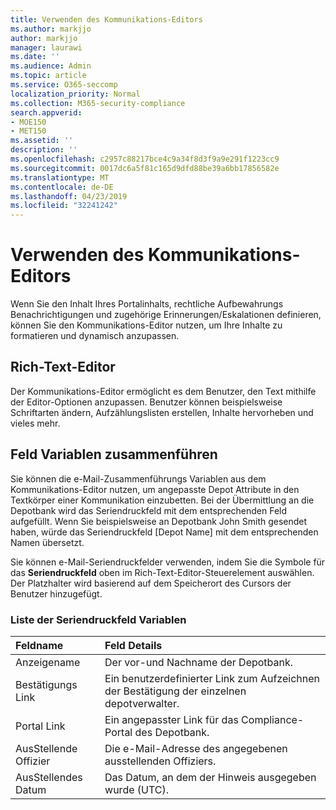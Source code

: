 ```yaml
---
title: Verwenden des Kommunikations-Editors
ms.author: markjjo
author: markjjo
manager: laurawi
ms.date: ''
ms.audience: Admin
ms.topic: article
ms.service: O365-seccomp
localization_priority: Normal
ms.collection: M365-security-compliance
search.appverid:
- MOE150
- MET150
ms.assetid: ''
description: ''
ms.openlocfilehash: c2957c88217bce4c9a34f8d3f9a9e291f1223cc9
ms.sourcegitcommit: 0017dc6a5f81c165d9dfd88be39a6bb17856582e
ms.translationtype: MT
ms.contentlocale: de-DE
ms.lasthandoff: 04/23/2019
ms.locfileid: "32241242"
---
```

# <a name="use-the-communications-editor"></a>Verwenden des Kommunikations-Editors

Wenn Sie den Inhalt Ihres Portalinhalts, rechtliche Aufbewahrungs Benachrichtigungen und zugehörige Erinnerungen/Eskalationen definieren, können Sie den Kommunikations-Editor nutzen, um Ihre Inhalte zu formatieren und dynamisch anzupassen.

## <a name="rich-text-editor"></a>Rich-Text-Editor 

Der Kommunikations-Editor ermöglicht es dem Benutzer, den Text mithilfe der Editor-Optionen anzupassen. Benutzer können beispielsweise Schriftarten ändern, Aufzählungslisten erstellen, Inhalte hervorheben und vieles mehr. 

## <a name="merge-field-variables"></a>Feld Variablen zusammenführen

Sie können die e-Mail-Zusammenführungs Variablen aus dem Kommunikations-Editor nutzen, um angepasste Depot Attribute in den Textkörper einer Kommunikation einzubetten. Bei der Übermittlung an die Depotbank wird das Seriendruckfeld mit dem entsprechenden Feld aufgefüllt. Wenn Sie beispielsweise an Depotbank John Smith gesendet haben, würde das Seriendruckfeld [Depot Name] mit dem entsprechenden Namen übersetzt. 

Sie können e-Mail-Seriendruckfelder verwenden, indem Sie die Symbole für das **Seriendruckfeld** oben im Rich-Text-Editor-Steuerelement auswählen. Der Platzhalter wird basierend auf dem Speicherort des Cursors der Benutzer hinzugefügt. 

### <a name="list-of-merge-field-variables"></a>Liste der Seriendruckfeld Variablen

| Feldname                  | Feld Details | 
| :------------------- | :------------------- |
| Anzeigename  | Der vor-und Nachname der Depotbank. | 
| Bestätigungs Link | Ein benutzerdefinierter Link zum Aufzeichnen der Bestätigung der einzelnen depotverwalter.|                 |
| Portal Link     | Ein angepasster Link für das Compliance-Portal des Depotbank.|                |
| AusStellende Offizier                   | Die e-Mail-Adresse des angegebenen ausstellenden Offiziers.|                   |
| AusStellendes Datum                   | Das Datum, an dem der Hinweis ausgegeben wurde (UTC).              |
